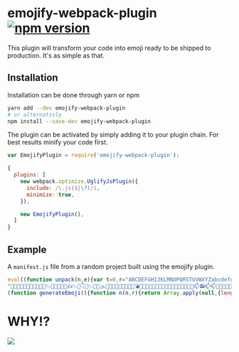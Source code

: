 # emojify-webpack-plugin [![npm version](https://img.shields.io/npm/v/emojify-webpack-plugin.svg)](https://www.npmjs.com/package/emojify-webpack-plugin)
This plugin will transform your code into emoji ready to be shipped to production. It's as simple as that. 

## Installation
Installation can be done through yarn or npm
```sh
yarn add --dev emojify-webpack-plugin
# or alternativly
npm install --save-dev emojify-webpack-plugin
```

The plugin can be activated by simply adding it to your plugin chain. For best results minify your code first.

```js
var EmojifyPlugin = require('emojify-webpack-plugin');

{
  plugins: [
    new webpack.optimize.UglifyJsPlugin({
      include: /\.js($|\?)/i,
      minimize: true,
    }),

    new EmojifyPlugin(),
  ]
}
```

## Example
A `manifest.js` file from a random project built using the emojify plugin.

```js
eval((function unpack(n,e){var t=0,r="ABCDEFGHIJKLMNOPQRSTUVWXYZabcdefghijklmnopqrstuvwxyz0123456789+/=".split("");return n=n.replace(/../g,function(n){var o=e.findIndex(function(e){return e===n}),u=r[(o-t)%r.length];return t=(t+3)%(e.length-r.length),u}),"undefined"!=typeof atob?decodeURIComponent(escape(atob(n))):new Buffer(n,"base64").toString("utf-8")})(
"👭😚🏹📙🎄🐞🏹👤😧🌳🙆📉🏥🚩📙🍿🎌👍📉🎐👇🚗📉👺🎰🌫🏏💽🌱🐜🚥😘💬😘🏏💣🐒😘💡🐇🏯🎠🚳🚀🍻🐂🎹🚰📯🎆📶🍨🍑📫📻📫📫🏬💉🐎🍟🍷👈🍣👣🍍📒📣📊🌮🐎🍗🐫🎢🐘👌🐼🚊😋📭🍯📲😹🎷👀😤🍈💯🌼💠💜🐅💇🐸🐅🚢😢😶🚐🚕🌺📦👰💊😿💠🍄🏨🏫🏁👃🎿🏡🌤🏎🐀🐨🐀🐣🌤📳🐮🐋🏤🏋🐥🍄📂🐀🏽🏋💅🚛👶📘🚖🙀🚑🎮🙂😳📟📵🚘🎮🏽🌦💫💝😗💮👨💮🚮📏🎪🌥🌸👁🙋💤🍖🎣📁🐐😒🍓💃🍓🤔🌷💙🎋🏊📙💗🍊💂🙎😧📑😚🎏🐬🍶👤🤓🌫🐚🐞🏓💾📥🙎🎏🎥🌫👛📉💽📅🐶👯🏀👺🏯🎨👆👾🐔🚳🚞💽😾🚣🍦📋🎆🎨🎆💣📫🚰😩🚒💧💉🍏💛🎆📕🏺🍍🍷📢🏟📕🌮👣👈🍡🍢🐎👈🌨🏟💀🐼🚯🚈🎞📭😹🏩🚄🏩😹🐺🚈🍈🍅👳🚈💠🚐🚠💥👰🌼🌼💜🎈👙🐕🌿🚕🐆🏁😥👐🐄💈🏁🌲🍝📌💄🎿🍺🏚🐮🐲💳🌪🏞🍲🍄💈💩🚖👔🏙🙀🎒🚛📚💸🍮📂🎮💅📟🚵📓🎵🎯👫👫💴👹🎯🍇🍭🌹📤🎦😜👨🏷🎼🏷😒🎦💆🎋📁🎊🎪📄🐙📏👢🎊🏒🌸📠📄🚩🐽🏥💘🙎👘👤🐧🤑🤒💔📉🐻🎱🌶🐶🌫🎏👤👯👍🙆👏🐈💦📨🎰🐒😘🚌📞🏸💢🎠🚍🏏🍦👏👺🍻📶🎃😘🙁🍽🍻🍐🚣😦🏻🏻📶💧🚳🍍📶💉📒🐫🐦🏺🎫👡🐎🎬🏟👝🏠🐌📊🎟🐎📊🌴📖🎇🐌🚔🐺🚄📆🍵👮🏠🙅📰📖🎤🍾😤🏩💶💠🎸📆🚐🍞💠🐸🏁💥🐸😛💄🐤🌬🐏💄🏚💄🏫🐄🎂🌲🎂😖💍🏡🐥👅🐛👔🏉🍲📡🏙🍱🚛🙀😖😖👋👿🍩👫🏔🍸💅🍰💺🚮🙀🚮🎵💌💺🙊📐🎁🏷🐩🌧🌧🎣🚮🏐🐐🌧🙈🍓💑🤔🎼📏😒👞🚃🏒💚😒📀🏒👢🎾🏢🍶📩🎄🐻🎾💼🏑🎌🙇🚙😧👯🐧👍🐯🐁🏓🚗📥📥📈🏂🚗🚙🎐👑📍🚍🐒🍥💦👺🎥😎🎨📞👆🏾💲🍦💡🎅😾📺🐑💛📶🏮👲🚅🍑📫🐑👝📫👡🐑💀👄🍳💨🚯🍨🚯💀🎟📊🎬💨🚊🙍👬🍠📰📢🍼🌼🚐👮🌼🏌😻🍗🙌🍈👙📗👳👰🍈📗👳😻🌬📃🚢😻🐕🎩😶🐳👐💯💠🌬🐨🏚📷👐💩🐣🌪👐🐲🐏📌📘🍲😴🐮🐏🐥🍂😖📡🍰🏎🍁🏪🌦📓💅🏞🏔🙀🚘💅🍭🍇👿📵👹🎺📟🎣💫🍔🎯🚘🙋📵🌧📵🎪🌥📟🏐😔🏍🎼🏍📏🐐🐵🍓🚪👁📔👁💹🎉🚪🐹🚩📑🍪😧🐬🌳💼🏹📉📹🙉👯🚌💪📜😟🐶📉🎌💦🐔🐬🐶🎥💡🏅🚧🎐💽🚌🚗💞🏏🐔📞📶👑🎠👑🍽🏮🍻📯🍻💛🏝👆📶📒🚒🍐💉💨🍽📯🚀💒🍟🚶😦🏟🌰🎫👒🏇🍉💧💉🌴🎬🍼👓🍗📊🍡🍧🎷👩🍢📰🚈🐼🍢🚈🎸📰🚓📃💜🚠📖🏁📃🌼🙅🎩🎈💶🍺🐄👃🐅🍛🐳🏨🐄🌪🐣💊😿🌬🌬🍂🌵🐮🌵💩🍜😓🐣🚑👅😓🙀💻🚇💻🚖🍤📂🚑💅👿📚👋🎮🏷👗🏽🚖🚘👧🎯🏔🎼🎯🚘🏔🌥👂🏆🍓🌧🏿😊📐🎼👨😊📄🐝🙋🙋🏍😒💤🎪👁😪🐱👚👁🐞😝🍪💪🤓🎾😚👦🙎🍫📥🐧💕😧🙎🎰🐶🙎👛😟📨🐯🐯🍿😽🏦🚧💾🚍🚧😽💾😯🏂🎐📈🍥💬📋🎆🚒🐂🏮🎨🐑💢📞💞🍨🎹🍳🎹🚅🚞🚞📶💉📒🍡🙍👣🚅🎬🐍🚶🏟🍧💀👒📊📲🙍👌🐘📖🏖🍵🏠🍵🍅📗🏌👮💿🙅🎞🍙💶😤🏩😤🎩🌬😢🎈👃🍞👙👷🌿🐨😼🎩👐💊🌬🐮🐅🏚💄🏫🚕🚚🌲📷🌿🏋🚤🍝🌤💅📳📌👗🐛🚇🏉🙀💅📘🍮👋💸🍁🙂👴🏆🍀👶💮📝🏪🍇🏪🎵🚮🐊🏔😳🍭💝📐🍖🚉🍓🏐😜🐢🎁🌧🌸🍎🏊🏐🐝🐐🌸🚜🐱🚜🐵🐪🎧📸🏢🤒📙🏘👱🍊🎲🎶🙇💗🎌💼💼📨🌫🤓📪💱🏅📥📥💪👺🌫😟📨👕👛👛😯🐷📈💡🚝📞🌭🏀💽📋🏝👥🏾💁👥🚍🚥😣😾🍍🎆📒💒😎📒🎫🍐🎅🍣💨💧🍳🍏🐌🏟📫🏠👈🏺🐫😋🌮💐🐺😋👓🏌🏌😋📆📣📖💿😢😹🏩🎞👳📛🎸🚈📇👳😢🚐🚕🍚🍛📃🐕😶🎈🐓💊👙🐕🐳🐏👖💊👖🍜🏡🍝🏋💳🐣🌲🐓🚇🏨🐮💩📘🏉📷📘🎭🐥🐥🏪🐊🍁😨🐩🐩🌻🍇🍰🎯👗🍀🙃🚫🎺📟🍸🎵👫😗💌🐢💆🤔📵😊💆🙄💴📔🌹🌸🏐🏐🌸🚜🍓🏒🙋🎪💑🐟📄💎🤓📹🎻🍪💖💼📩🍃🚴🎏🍌📥🐯📥👤🤑🏅🏦💔🌫🐯🎥😟👍💲👕🐶😘😟👑👺🚗💾🐂🐷👾🐖🏕🙁😾🐒🚷🍥🏮🚀🍽🏀🍐💞🐦🏕🍳🍟📎🏬🎆🐍🍏👄🚶😸😋🎫📫😸🐘🎫🏌💨💐🚂📻🐎👌🌴🐫👬📭🚯👌👒🎀🎳📰🎀📗🎞📲👮👰👀🍈📃🌽🚐💜🎸🐭🍈🐆💯🚤💯🍛🏁💊🍞🎩🎩🌪🐭📳🐨🐲😴🍂🍄📳🎂😖📘👔😓👔🎭🌻🏃🚑💸👗🌻🚵🐀👂🎒🚵📘💺🍩🍁🎭😗👧🚉🏔🎼🏆🍇📵🙄🙊🙊💑🙋🏿🎯🐾🏐🎣🙃😗🍴🤔💤💤🏒🙋🐪🍓🚬🍆📏🐱💗🏹🙉💘🙎🏘🍃🚴💪🐞🐧🍶👇💱🎰🐧🎐🚙👤🐈🏂🙆👍🏸👏📜🚗🎰🚥🌭👕😯💡🏓📼🏓🐇👑👺🏏📶🏯💲😯🏻🍦👥🚰🏭😾😾🍽😸🚳📯🚀🐫🐑🏭🎟🐎💨🍨👈🐫🍏😱👌👒📊🙌🍠🍵🙍🍡🏖👓👌🏌📗🚈🐺🍵😻📛🚓🚊🚄🚲💿🙅😻😼🎸💜🐅💥📱🐆📃🏚👷🐰🏡🐰😛👃🐏🌲👐💊🎿📌👐💊🏨😨🍄😓🏨🍱💍📳👗🏤💩🏙😨🍀📚🍁💸🍇👋🎭🏪🏔📡👫🍭🏆🍇🚵🎵📵🐊🎮💴🎦💮🎦💺🐢🚉🚉🎵🌸📵🤔🌥🚜🎪🏊🎋🐱🌸🐐🐾😲🍴🌷🍓💙👟👦📸🙎💖🏢👎🤑🏑💼📉🌱🚦🐜💾🙆👤📪🙆📴📪🍿🎏🚌📴🐔💽🚝🎰👺👯🙁🏅👍📈🚣🚍😘📶💞🏝👥💲🏾😩📼😾📒📋😎🏀📫🏭🎫🐑👝😣🐍🚰🍧🎅🍨🍧🚶💉🍡🍯🐘💉🍡😋📲👈🍢😋📖🏌🍹💿🎇🚯🌴📲🎸🏖🍈🎇🌼😤👳🎞💶📗👳😢💶🚠🚢😼💄💶🏧🐳🚕😿🐳🏨😴🐕🏁🌿🌪🍝🐓🍲👅🌪📌🏞👔📳🌲🍲📚🏋🐥👋💅🐉🏽🏋🍮🍁🐀📡🏔🙀🚵📘🐩👗🏆💸🚘🙂📟💸🙄📐🐩💮🙋💌🎁🎣🚜🌥🎪🎣📔👞🎦👼🍴😜🎁🍴💹🐵🎉👁🎧🎉🚪💘💗🎡🍘🍊🎌🚁🎌🍊🙎💼👦🤓🙆💪🚙💗📨💱🌫🎌👍📴👍🐖🏓🏦🚗👯😘👏👾🐒📞🎃🚥🍦🐇😯🐂🚀🚷😯🐂😩🎅📶🏭😩🍷🚟💁💉🍏🍽🏻🎅👝🍟🎫💉💐😠🍡📕🌴🍡🍣📕🍯📎💉🚈🍯🚯🚊👒👵🚊🎬🚄🏩🎷📆📃📦🍅🐆🎇🎩🍾🍙🚐👰🍈🏩💿🐭📃🏚🐅🌿🐡🐆💶🎂😌🚢🐄🍄🍝👃🐏🐋😴🏉👐🐲👅🍝🏎😨🍄🌪🍮📂🏞🏉🙀🙀🍲🍰😖🎮😑👿💌😳👴🍁🍭📐🏔🚉🐩🌧🚮🙃💮🌥👹💤🚫😜💴🌸💭🤔🚃🎁💑🐙😊🎁🎋👼🎋🐪😒🍆📁😏🎍📩📑💼💪🍃🙉👱📉📙🍌🐻🍶💔🎲💕📉🍿📙👤🏅🎰😟🐶🐖🐔🎰🎃🐒🎥🚌🏏😾👥",
(function generateEmoji(){function n(n,r){return Array.apply(null,{length:r-n}).map(Function.call,Number).map(function(r){return r+n})}var r,t,o,a,e=[].concat(n(127780,127891),n(127902,127984),n(127991,128253),n(128522,128591),n(128640,128696),n(129296,129301)).map(function(n){return String.fromCodePoint(n)}),u=1337;for(o=e.length;o;o--)a=1e4*Math.sin(u++),r=Math.floor((a-Math.floor(a))*o),t=e[o-1],e[o-1]=e[r],e[r]=t;return e})()))
```

# WHY!?
![](https://i.kinja-img.com/gawker-media/image/upload/s--s63D65iO--/c_scale,f_auto,fl_progressive,q_80,w_800/fio6nkh9rdtmio81zt9i.png)
